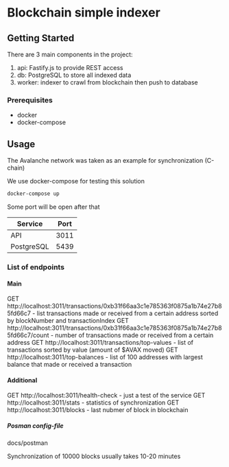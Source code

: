 #  Blockchain simple indexer 

## Getting Started

There are 3 main components in the project:
1. api: Fastify.js to provide REST access
2. db: PostgreSQL to store all indexed data
3. worker: indexer to crawl from blockchain then push to database

### Prerequisites

* docker
* docker-compose

## Usage

The Avalanche network was taken as an example for synchronization (C-chain)

We use docker-compose for testing this solution

```bash
docker-compose up
``` 

Some port will be open after that

| Service       | Port  |
| ------------- | ------|
| API           | 3011  |
| PostgreSQL    | 5439  |

### List of endpoints
#### Main
GET http://localhost:3011/transactions/0xb31f66aa3c1e785363f0875a1b74e27b85fd66c7 - list transactions made or received from a certain address sorted by blockNumber and transactionIndex
GET http://localhost:3011/transactions/0xb31f66aa3c1e785363f0875a1b74e27b85fd66c7/count - number of transactions made or received from a certain address
GET http://localhost:3011/transactions/top-values - list of transactions sorted by value (amount of $AVAX moved)
GET http://localhost:3011/top-balances - list of 100 addresses with largest balance that made or received a transaction

#### Additional
GET http://localhost:3011/health-check - just a test of the service
GET http://localhost:3011/stats - statistics of synchronization
GET http://localhost:3011/blocks - last nubmer of block in blockchain


##### Posman config-file
docs/postman

Synchronization of 10000 blocks usually takes 10-20 minutes